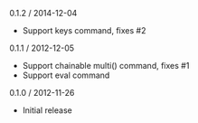 0.1.2 / 2014-12-04

- Support keys command, fixes #2

0.1.1 / 2012-12-05

- Support chainable multi() command, fixes #1
- Support eval command

0.1.0 / 2012-11-26

- Initial release
